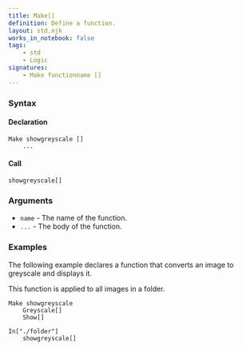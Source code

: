 ```yaml
---
title: Make[]
definition: Define a function.
layout: std.njk
works_in_notebook: false
tags:
    - std
    - Logic
signatures:
    - Make functionname []
---
```


### Syntax

#### Declaration

```
Make showgreyscale []
    ...
```

#### Call

```
showgreyscale[]
```

### Arguments

- `name` - The name of the function.
- `...` - The body of the function.

### Examples

The following example declares a function that converts an image to greyscale and displays it.

This function is applied to all images in a folder.

```
Make showgreyscale
    Greyscale[]
    Show[]

In["./folder"]
    showgreyscale[]
```
